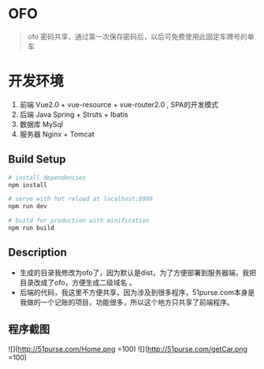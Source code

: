 # OFO

> ofo 密码共享，通过第一次保存密码后，以后可免费使用此固定车牌号的单车

# 开发环境

1. 前端 Vue2.0 + vue-resource + vue-router2.0 , SPA的开发模式
2. 后端 Java Spring + Struts + Ibatis 
3. 数据库  MySql 
4. 服务器 Nginx + Tomcat


## Build Setup

``` bash
# install dependencies
npm install

# serve with hot reload at localhost:8989
npm run dev

# build for production with minification
npm run build
```

## Description
* 生成的目录我修改为ofo了，因为默认是dist，为了方便部署到服务器端，我把目录改成了ofo，方便生成二级域名 。
* 后端的代码，我这里不方便共享，因为涉及到很多程序，51purse.com本身是我做的一个记账的项目，功能很多，所以这个地方只共享了前端程序。

## 程序截图
![](http://51purse.com/Home.png =100)
![](http://51purse.com/getCar.png =100)
